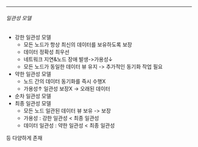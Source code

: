 --- 
###### 일관성 모델
- 강한 일관성 모델
	- 모든 노드가 항상 최신의 데이터를 보유하도록 보장
	- 데이터 정확성 최우선
	- 네트워크 지연&노드 장애 발생->가용성↓
	- 모든 노드가 동일한 데이터 뷰 유지 -> 추가적인 동기화 작업 필요
- 약한 일관성 모델
	- 노드 간의 데이터 동기화를 즉시 수행X
	- 가용성↑ 일관성 보장X -> 오래된 데이터
- 순차 일관성 모델
- 최종 일관성 모델
	- 모든 노드 일관된 데이터 뷰 보유 -> 보장
	- 가용성 : 강한 일관성 < 최종 일관성
	- 데이터 일관성 : 약한 일관성 < 최종 일관성

등 다양하게 존재